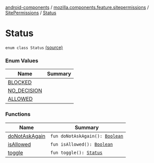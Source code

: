 [android-components](../../../index.md) / [mozilla.components.feature.sitepermissions](../../index.md) / [SitePermissions](../index.md) / [Status](./index.md)

# Status

`enum class Status` [(source)](https://github.com/mozilla-mobile/android-components/blob/master/components/feature/sitepermissions/src/main/java/mozilla/components/feature/sitepermissions/SitePermissions.kt#L38)

### Enum Values

| Name | Summary |
|---|---|
| [BLOCKED](-b-l-o-c-k-e-d.md) |  |
| [NO_DECISION](-n-o_-d-e-c-i-s-i-o-n.md) |  |
| [ALLOWED](-a-l-l-o-w-e-d.md) |  |

### Functions

| Name | Summary |
|---|---|
| [doNotAskAgain](do-not-ask-again.md) | `fun doNotAskAgain(): `[`Boolean`](https://kotlinlang.org/api/latest/jvm/stdlib/kotlin/-boolean/index.html) |
| [isAllowed](is-allowed.md) | `fun isAllowed(): `[`Boolean`](https://kotlinlang.org/api/latest/jvm/stdlib/kotlin/-boolean/index.html) |
| [toggle](toggle.md) | `fun toggle(): `[`Status`](./index.md) |
